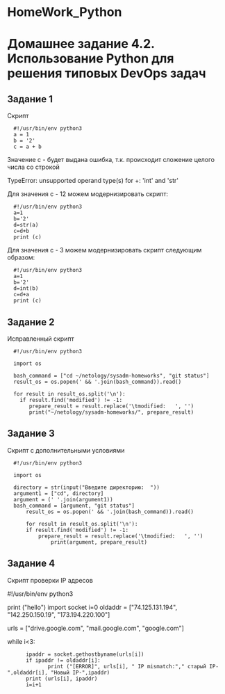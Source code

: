 # HomeWork_Python

# Домашнее задание 4.2. Использование Python для решения типовых DevOps задач

## Задание 1

  Скрипт

	  #!/usr/bin/env python3
	  a = 1
	  b = '2'
	  c = a + b

 Значение с - будет выдана ошибка, т.к. происходит сложение целого числа со строкой

 TypeError: unsupported operand type(s) for +: 'int' and 'str'

 Для значения с - 12 можем модернизировать скрипт:

	  #!/usr/bin/env python3
  	  a=1
	  b='2'
	  d=str(a)
	  c=d+b
	  print (c)

 Для значения с - 3 можем модернизировать скрипт следующим образом:

	  #!/usr/bin/env python3
	  a=1
	  b='2'
	  d=int(b)
	  c=d+a
	  print (c)

## Задание 2
	
  Исправленный скрипт

	  #!/usr/bin/env python3

	  import os
	
	  bash_command = ["cd ~/netology/sysadm-homeworks", "git status"]
	  result_os = os.popen(' && '.join(bash_command)).read()
	
	  for result in result_os.split('\n'):
  	    if result.find('modified') != -1:
   	       prepare_result = result.replace('\tmodified:   ', '')
   	       print("~/netology/sysadm-homeworks/", prepare_result)
     	   

## Задание 3

  Скрипт с дополнительными условиями

	  #!/usr/bin/env python3
	
	  import os

	  directory = str(input("Введите директорию:  "))
	  argument1 = ["cd", directory]
	  argument = (' '.join(argument1))
	  bash_command = [argument, "git status"]
		  result_os = os.popen(' && '.join(bash_command)).read()
		    
		  for result in result_os.split('\n'):
  	 	  if result.find('modified') != -1:
   	   	      prepare_result = result.replace('\tmodified:   ', '')
   	    	      print(argument, prepare_result)
     	   

## Задание 4

  Скрипт проверки IP адресов

  #!/usr/bin/env python3

  print ("hello")
  import socket
  i=0
  oldaddr = ["74.125.131.194", "142.250.150.19", "173.194.220.100"]
  
  urls = ["drive.google.com", "mail.google.com", "google.com"]
  
  while i<3:
  
          ipaddr = socket.gethostbyname(urls[i])
          if ipaddr != oldaddr[i]:
                 print ("[ERROR]", urls[i], " IP mismatch:"," старый IP-",oldaddr[i], "Новый IP-",ipaddr)
          print (urls[i], ipaddr)
          i=i+1







